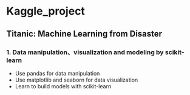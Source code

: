 # Kaggle_project

## Titanic: Machine Learning from Disaster
### 1. Data manipulation、visualization and modeling by scikit-learn
- Use pandas for data manipulation
- Use matplotlib and seaborn for data visualization
- Learn to build models with scikit-learn
